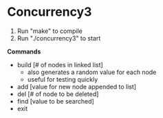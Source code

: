 # Concurrency3

1. Run "make" to compile
2. Run "./concurrency3" to start

**Commands**

* build [# of nodes in linked list]
  * also generates a random value for each node
  * useful for testing quickly
* add [value for new node appended to list]
* del [# of node to be deleted]
* find [value to be searched]
* exit

